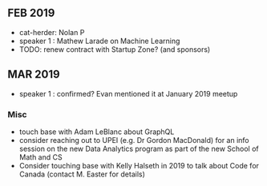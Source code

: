 

## FEB 2019

- cat-herder: Nolan P
- speaker 1 : Mathew Larade on Machine Learning
- TODO: renew contract with Startup Zone? (and sponsors)

## MAR 2019

- speaker 1 : confirmed? Evan mentioned it at January 2019 meetup

### Misc

* touch base with Adam LeBlanc about GraphQL
* consider reaching out to UPEI (e.g. Dr Gordon MacDonald) for an info session on the new Data Analytics program as part of the new School of Math and CS
* Consider touching base with Kelly Halseth in 2019 to talk about Code for Canada (contact M. Easter for details)
